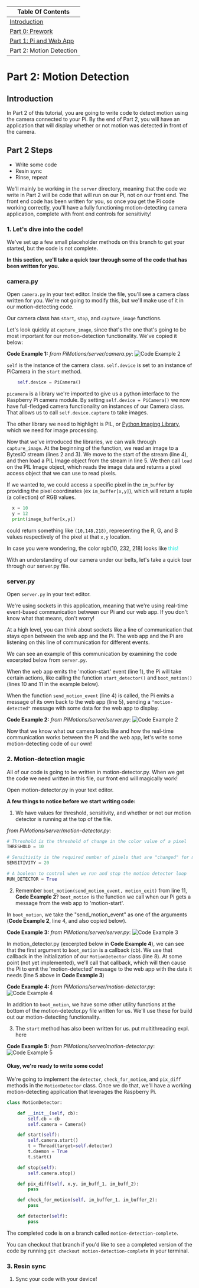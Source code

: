 | Table Of Contents                   |
| ------------------------------------|
| [Introduction](README.md)           |
| [Part 0: Prework](prework.md)       |
| [Part 1: Pi and Web App](part1.md)  |
| Part 2: Motion Detection            |

# Part 2: Motion Detection
## Introduction

In Part 2 of this tutorial, you are going to write code to detect motion using the camera connected to your Pi.
By the end of Part 2, you will have an application that will display whether or not motion was detected in front of the camera.

## Part 2 Steps
- Write some code
- Resin sync
- Rinse, repeat

We'll mainly be working in the `server` directory, meaning that the code we write in Part 2 will be code that will run on our Pi, not on our front end. The front end code has been written for you, so once you get the Pi code working correctly, you'll have a fully functioning motion-detecting camera application, complete with front end controls for sensitivity!

### 1. Let's dive into the code!

We've set up a few small placeholder methods on this branch to get your started, but the code is not complete.

**In this section, we'll take a quick tour through some of the code that has been written for you.**

### camera.py

Open `camera.py` in your text editor. Inside the file, you'll see a camera class written for you. We're not going to modify this, but we'll make use of it in our motion-detecting code.

Our camera class has `start`, `stop`, and `capture_image` functions.

Let's look quickly at `capture_image`, since that's the one that's going to be most important for our motion-detection functionality. We've copied it below:

**Code Example 1:**
_from PiMotions/server/camera.py_:
![Code Example 2](docs/images/ex-1.png)

`self` is the instance of the camera class.
`self.device` is set to an instance of PiCamera in the `start` method.
```python
    self.device = PiCamera()
```
 `picamera` is a library we're imported to give us a python interface to the Raspberry Pi camera module. By setting `self.device = PiCamera()` we now have full-fledged camera functionality on instances of our Camera class. That allows us to call `self.device.capture` to take images.

The other library we need to highlight is PIL, or [Python Imaging Library](http://effbot.org/imagingbook/pil-index.htm), which we need for image processing.

Now that we've introduced the libraries, we can walk through `capture_image`.
At the beginning of the function, we read an image to a BytesIO stream (lines 2 and 3). We move to the start of the stream (line 4), and then load a PIL Image object from the stream in line 5. We then call `load` on the PIL Image object, which reads the image data and returns a pixel access object that we can use to read pixels.

If we wanted to, we could access a specific pixel in the `im_buffer` by providing the pixel coordinates (ex `im_buffer[x,y]`), which will return a tuple (a collection) of RGB values.

```python
  x = 10
  y = 12
  print(image_buffer[x,y])
```
could return something like ```(10,148,218)```, representing the R, G, and B values respectively of the pixel at that `x,y` location.

In case you were wondering, the color rgb(10, 232, 218) looks like <span style="color:#0ae8da;">this!</span>

With an understanding of our camera under our belts, let's take a quick tour through our server.py file.

### server.py

Open `server.py` in your text editor.

We're using sockets in this application, meaning that we're using real-time event-based communication between our Pi and our web app. If you don't know what that means, don't worry!

At a high level, you can think about sockets like a line of communication that stays open between the web app and the Pi. The web app and the Pi are listening on this line of communication for different events.

We can see an example of this communication by examining the code  excerpted below from `server.py`.

When the web app emits the 'motion-start' event (line 1), the Pi will take certain actions, like calling the function `start_detector()` and `boot_motion()` (lines 10 and 11 in the example below).

When the function `send_motion_event` (line 4) is called, the Pi emits a message of its own back to the web app (line 5), sending a ```"motion-detected"``` message with some data for the web app to display.

**Code Example 2:**
_from PiMotions/server/server.py_:
![Code Example 2](docs/images/ex-2.png)

Now that we know what our camera looks like and how the real-time communication works between the Pi and the web app, let's write some motion-detecting code of our own!

### 2. Motion-detection magic

All of our code is going to be written in motion-detector.py. When we get the code we need written in this file, our front end will magically work!

Open motion-detector.py in your text editor.

**A few things to notice before we start writing code:**
1) We have values for threshold, sensitivity, and whether or not our motion detector is running at the top of the file.

_from PiMotions/server/motion-detector.py_:
```python
# Threshold is the threshold of change in the color value of a pixel
THRESHOLD = 10

# Sensitivity is the required number of pixels that are "changed" for motion to be detected
SENSITIVITY = 20

# A boolean to control when we run and stop the motion detector loop
RUN_DETECTOR = True
```

2) Remember ```boot_motion(send_motion_event, motion_exit)``` from line 11, **Code Example 2**? ```boot_motion``` is the function we call when our Pi gets a message from the web app to 'motion-start'.

In `boot_motion`, we take the "send_motion_event" as one of the arguments (**Code Example 2**, line 4, and also copied below).

**Code Example 3:**
_from PiMotions/server/server.py_:
![Code Example 3](docs/images/ex-3.png)

In motion_detector.py (excerpted below in **Code Example 4**), we can see that the first argument to `boot_motion` is a callback (cb). We use that callback in the initialization of our `MotionDetector` class (line 8). At some point (not yet implemented), we'll call that callback, which will then cause the Pi to emit the 'motion-detected' message to the web app with the data it needs (line 5 above in **Code Example 3**)


**Code Example 4:**
_from PiMotions/server/motion-detector.py_:
![Code Example 4](docs/images/ex-4.png)

In addition to ```boot_motion```, we have some other utility functions at the bottom of the motion-detector.py file written for us. We'll use these for build out our motion-detecting functionality.

3) The ```start``` method has also been written for us.
put multithreading expl. here

**Code Example 5:**
_from PiMotions/server/motion-detector.py_:
![Code Example 5](docs/images/ex-5.png)

#### Okay, we're ready to write some code!

We're going to implement the `detector`, `check_for_motion`, and `pix_diff` methods in the `MotionDetector` class. Once we do that, we'll have a working motion-detecting application that leverages the Raspberry Pi.

```python
class MotionDetector:

    def __init__(self, cb):
        self.cb = cb
        self.camera = Camera()

    def start(self):
        self.camera.start()
        t = Thread(target=self.detector)
        t.daemon = True
        t.start()

    def stop(self):
        self.camera.stop()

    def pix_diff(self, x,y, im_buff_1, im_buff_2):
        pass

    def check_for_motion(self, im_buffer_1, im_buffer_2):
        pass

    def detector(self):
        pass

```

The completed code is on a branch called `motion-detection-complete`.

You can checkout that branch if you'd like to see a completed version of the code by running `git checkout motion-detection-complete` in your terminal.

### 3. Resin sync

1. Sync your code with your device!
